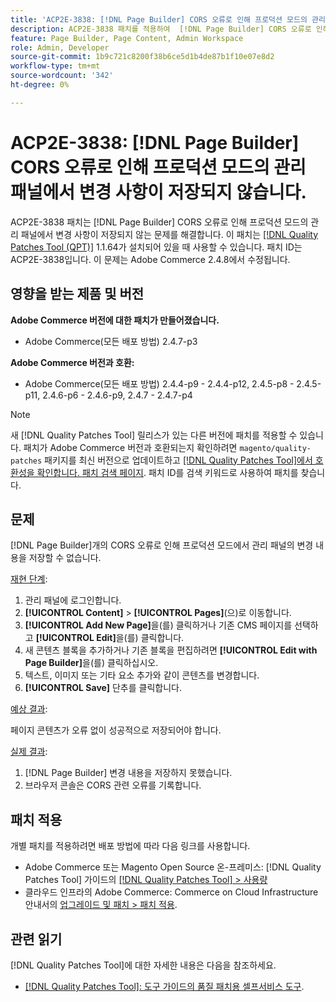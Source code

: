 ```yaml
---
title: 'ACP2E-3838: [!DNL Page Builder] CORS 오류로 인해 프로덕션 모드의 관리 패널에서 변경 사항이 저장되지 않습니다.'
description: ACP2E-3838 패치를 적용하여  [!DNL Page Builder] CORS 오류로 인해 프로덕션 모드의 관리 패널에 변경 사항이 저장되지 않는 Adobe Commerce 문제를 해결합니다.
feature: Page Builder, Page Content, Admin Workspace
role: Admin, Developer
source-git-commit: 1b9c721c8200f38b6ce5d1b4de87b1f10e07e8d2
workflow-type: tm+mt
source-wordcount: '342'
ht-degree: 0%

---
```



# ACP2E-3838: [!DNL Page Builder] CORS 오류로 인해 프로덕션 모드의 관리 패널에서 변경 사항이 저장되지 않습니다.

ACP2E-3838 패치는 [!DNL Page Builder] CORS 오류로 인해 프로덕션 모드의 관리 패널에서 변경 사항이 저장되지 않는 문제를 해결합니다. 이 패치는 [[!DNL Quality Patches Tool (QPT)]](/help/tools/quality-patches-tool/quality-patches-tool-to-self-serve-quality-patches.md) 1.1.64가 설치되어 있을 때 사용할 수 있습니다. 패치 ID는 ACP2E-3838입니다. 이 문제는 Adobe Commerce 2.4.8에서 수정됩니다.

## 영향을 받는 제품 및 버전

**Adobe Commerce 버전에 대한 패치가 만들어졌습니다.**

* Adobe Commerce(모든 배포 방법) 2.4.7-p3

**Adobe Commerce 버전과 호환:**

* Adobe Commerce(모든 배포 방법) 2.4.4-p9 - 2.4.4-p12, 2.4.5-p8 - 2.4.5-p11, 2.4.6-p6 - 2.4.6-p9, 2.4.7 - 2.4.7-p4

>[!NOTE]
>
>새 [!DNL Quality Patches Tool] 릴리스가 있는 다른 버전에 패치를 적용할 수 있습니다. 패치가 Adobe Commerce 버전과 호환되는지 확인하려면 `magento/quality-patches` 패키지를 최신 버전으로 업데이트하고 [[!DNL Quality Patches Tool]에서 호환성을 확인합니다. 패치 검색 페이지](https://experienceleague.adobe.com/tools/commerce-quality-patches/index.html). 패치 ID를 검색 키워드로 사용하여 패치를 찾습니다.

## 문제

[!DNL Page Builder]개의 CORS 오류로 인해 프로덕션 모드에서 관리 패널의 변경 내용을 저장할 수 없습니다.

<u>재현 단계</u>:

1. 관리 패널에 로그인합니다.
1. **[!UICONTROL Content]** > **[!UICONTROL Pages]**(으)로 이동합니다.
1. **[!UICONTROL Add New Page]**&#x200B;을(를) 클릭하거나 기존 CMS 페이지를 선택하고 **[!UICONTROL Edit]**&#x200B;을(를) 클릭합니다.
1. 새 콘텐츠 블록을 추가하거나 기존 블록을 편집하려면 **[!UICONTROL Edit with Page Builder]**&#x200B;을(를) 클릭하십시오.
1. 텍스트, 이미지 또는 기타 요소 추가와 같이 콘텐츠를 변경합니다.
1. **[!UICONTROL Save]** 단추를 클릭합니다.

<u>예상 결과</u>:

페이지 콘텐츠가 오류 없이 성공적으로 저장되어야 합니다.

<u>실제 결과</u>:

1. [!DNL Page Builder] 변경 내용을 저장하지 못했습니다.
1. 브라우저 콘솔은 CORS 관련 오류를 기록합니다.

## 패치 적용

개별 패치를 적용하려면 배포 방법에 따라 다음 링크를 사용합니다.

* Adobe Commerce 또는 Magento Open Source 온-프레미스: [!DNL Quality Patches Tool] 가이드의 [[!DNL Quality Patches Tool] > 사용량](/help/tools/quality-patches-tool/usage.md)
* 클라우드 인프라의 Adobe Commerce: Commerce on Cloud Infrastructure 안내서의 [업그레이드 및 패치 > 패치 적용](https://experienceleague.adobe.com/docs/commerce-cloud-service/user-guide/develop/upgrade/apply-patches.html).

## 관련 읽기

[!DNL Quality Patches Tool]에 대한 자세한 내용은 다음을 참조하세요.

* [[!DNL Quality Patches Tool]: 도구 가이드의 품질 패치용 셀프서비스 도구](/help/tools/quality-patches-tool/quality-patches-tool-to-self-serve-quality-patches.md).
